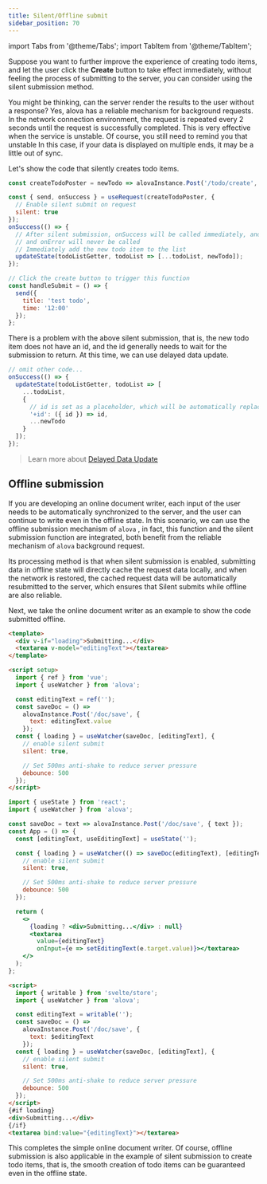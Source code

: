 ```yaml
---
title: Silent/Offline submit
sidebar_position: 70
---
```


import Tabs from '@theme/Tabs';
import TabItem from '@theme/TabItem';

Suppose you want to further improve the experience of creating todo items, and let the user click the **Create** button to take effect immediately, without feeling the process of submitting to the server, you can consider using the silent submission method.

You might be thinking, can the server render the results to the user without a response? Yes, alova has a reliable mechanism for background requests. In the network connection environment, the request is repeated every 2 seconds until the request is successfully completed. This is very effective when the service is unstable. Of course, you still need to remind you that unstable In this case, if your data is displayed on multiple ends, it may be a little out of sync.

Let's show the code that silently creates todo items.

```javascript
const createTodoPoster = newTodo => alovaInstance.Post('/todo/create', newTodo);

const { send, onSuccess } = useRequest(createTodoPoster, {
  // Enable silent submit on request
  silent: true
});
onSuccess(() => {
  // After silent submission, onSuccess will be called immediately, and the first parameter of the callback function is undefined
  // and onError will never be called
  // Immediately add the new todo item to the list
  updateState(todoListGetter, todoList => [...todoList, newTodo]);
});

// Click the create button to trigger this function
const handleSubmit = () => {
  send({
    title: 'test todo',
    time: '12:00'
  });
};
```

There is a problem with the above silent submission, that is, the new todo item does not have an id, and the id generally needs to wait for the submission to return. At this time, we can use delayed data update.

```javascript
// omit other code...
onSuccess(() => {
  updateState(todoListGetter, todoList => [
    ...todoList,
    {
      // id is set as a placeholder, which will be automatically replaced with actual data after waiting for the response
      '+id': ({ id }) => id,
      ...newTodo
    }
  ]);
});
```

> Learn more about [Delayed Data Update](./delayed-data-update)

## Offline submission

If you are developing an online document writer, each input of the user needs to be automatically synchronized to the server, and the user can continue to write even in the offline state. In this scenario, we can use the offline submission mechanism of `alova` , in fact, this function and the silent submission function are integrated, both benefit from the reliable mechanism of `alova` background request.

Its processing method is that when silent submission is enabled, submitting data in offline state will directly cache the request data locally, and when the network is restored, the cached request data will be automatically resubmitted to the server, which ensures that Silent submits while offline are also reliable.

Next, we take the online document writer as an example to show the code submitted offline.

<Tabs>
<TabItem label="vue" value="1">

```html
<template>
  <div v-if="loading">Submitting...</div>
  <textarea v-model="editingText"></textarea>
</template>

<script setup>
  import { ref } from 'vue';
  import { useWatcher } from 'alova';

  const editingText = ref('');
  const saveDoc = () =>
    alovaInstance.Post('/doc/save', {
      text: editingText.value
    });
  const { loading } = useWatcher(saveDoc, [editingText], {
    // enable silent submit
    silent: true,

    // Set 500ms anti-shake to reduce server pressure
    debounce: 500
  });
</script>
```

</TabItem>
<TabItem label="react" value="2">

```jsx
import { useState } from 'react';
import { useWatcher } from 'alova';

const saveDoc = text => alovaInstance.Post('/doc/save', { text });
const App = () => {
  const [editingText, useEditingText] = useState('');

  const { loading } = useWatcher(() => saveDoc(editingText), [editingText], {
    // enable silent submit
    silent: true,

    // Set 500ms anti-shake to reduce server pressure
    debounce: 500
  });

  return (
    <>
      {loading ? <div>Submitting...</div> : null}
      <textarea
        value={editingText}
        onInput={e => setEditingText(e.target.value)}></textarea>
    </>
  );
};
```

</TabItem>
<TabItem label="svelte" value="3">

```html
<script>
  import { writable } from 'svelte/store';
  import { useWatcher } from 'alova';

  const editingText = writable('');
  const saveDoc = () =>
    alovaInstance.Post('/doc/save', {
      text: $editingText
    });
  const { loading } = useWatcher(saveDoc, [editingText], {
    // enable silent submit
    silent: true,

    // Set 500ms anti-shake to reduce server pressure
    debounce: 500
  });
</script>
{#if loading}
<div>Submitting...</div>
{/if}
<textarea bind:value="{editingText}"></textarea>
```

</TabItem>
</Tabs>

This completes the simple online document writer. Of course, offline submission is also applicable in the example of silent submission to create todo items, that is, the smooth creation of todo items can be guaranteed even in the offline state.
